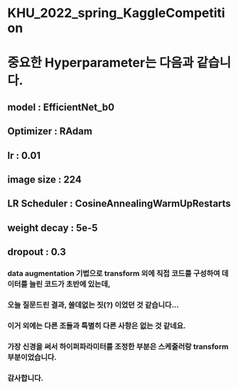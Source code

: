 # KHU_2022_spring_KaggleCompetition

# 중요한 Hyperparameter는 다음과 같습니다.
## model : EfficientNet_b0
## Optimizer : RAdam
## lr : 0.01
## image size : 224 
## LR Scheduler : CosineAnnealingWarmUpRestarts
## weight decay : 5e-5
## dropout : 0.3

### data augmentation 기법으로 transform 외에 직접 코드를 구성하여 데이터를 늘린 코드가 초반에 있는데,
### 오늘 질문드린 결과, 쓸데없는 짓(?) 이었던 것 같습니다...
### 이거 외에는 다른 조들과 특별히 다른 사항은 없는 것 같네요.
### 가장 신경을 써서 하이퍼파라미터를 조정한 부분은 스케줄러랑 transform 부분이었습니다.

### 감사합니다.

